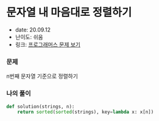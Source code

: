 # 문자열 내 마음대로 정렬하기
* date: 20.09.12
* 난이도: 쉬움
* 링크: [프로그래머스 문제 보기](https://programmers.co.kr/learn/courses/30/lessons/12915)

### 문제
n번째 문자열 기준으로 정렬하기

### 나의 풀이

```python
def solution(strings, n):
    return sorted(sorted(strings), key=lambda x: x[n])
```

